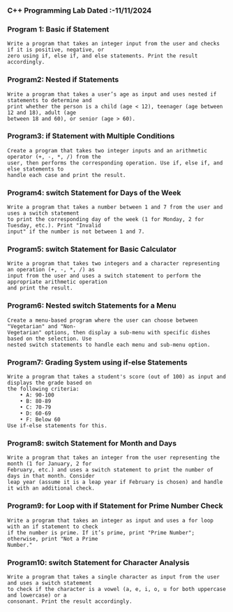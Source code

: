 ### C++ Programming Lab Dated :-11/11/2024

### Program 1: Basic if Statement
	Write a program that takes an integer input from the user and checks if it is positive, negative, or
	zero using if, else if, and else statements. Print the result accordingly.
### Program2: Nested if Statements
	Write a program that takes a user’s age as input and uses nested if statements to determine and
	print whether the person is a child (age < 12), teenager (age between 12 and 18), adult (age
	between 18 and 60), or senior (age > 60).
### Program3: if Statement with Multiple Conditions
	Create a program that takes two integer inputs and an arithmetic operator (+, -, *, /) from the
	user, then performs the corresponding operation. Use if, else if, and else statements to
	handle each case and print the result.
### Program4: switch Statement for Days of the Week
	Write a program that takes a number between 1 and 7 from the user and uses a switch statement
	to print the corresponding day of the week (1 for Monday, 2 for Tuesday, etc.). Print "Invalid
	input" if the number is not between 1 and 7.
### Program5: switch Statement for Basic Calculator
	Write a program that takes two integers and a character representing an operation (+, -, *, /) as
	input from the user and uses a switch statement to perform the appropriate arithmetic operation
	and print the result.
### Program6: Nested switch Statements for a Menu
	Create a menu-based program where the user can choose between "Vegetarian" and "Non-
	Vegetarian" options, then display a sub-menu with specific dishes based on the selection. Use
	nested switch statements to handle each menu and sub-menu option.
### Program7: Grading System using if-else Statements
	Write a program that takes a student's score (out of 100) as input and displays the grade based on
	the following criteria:
		• A: 90-100
		• B: 80-89
		• C: 70-79
		• D: 60-69
		• F: Below 60
	Use if-else statements for this.
### Program8: switch Statement for Month and Days
	Write a program that takes an integer from the user representing the month (1 for January, 2 for
	February, etc.) and uses a switch statement to print the number of days in that month. Consider
	leap year (assume it is a leap year if February is chosen) and handle it with an additional check.
### Program9: for Loop with if Statement for Prime Number Check
	Write a program that takes an integer as input and uses a for loop with an if statement to check
	if the number is prime. If it’s prime, print "Prime Number"; otherwise, print "Not a Prime
	Number."
### Program10: switch Statement for Character Analysis
	Write a program that takes a single character as input from the user and uses a switch statement
	to check if the character is a vowel (a, e, i, o, u for both uppercase and lowercase) or a
	consonant. Print the result accordingly.